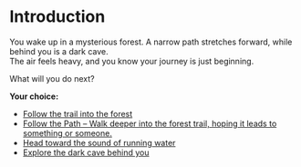 # Introduction

You wake up in a mysterious forest. A narrow path stretches forward, while behind you is a dark cave.  
The air feels heavy, and you know your journey is just beginning.  

What will you do next?

**Your choice:**
- [Follow the trail into the forest](forest-trail.md)
- [Follow the Path – Walk deeper into the forest trail, hoping it leads to something or someone.](follow-the-path.md)
- [Head toward the sound of running water](river.md)
- [Explore the dark cave behind you](cave.md)